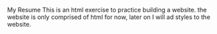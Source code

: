 My Resume
This is an html exercise to practice building a website. the website is only comprised of html for now, later on I will ad styles to the website.
